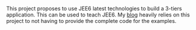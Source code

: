 This project proposes to use JEE6 latest technologies to build a 3-tiers application. This can be used to teach JEE6. My [blog](http://hostettler.github.com) heavily relies on this project to not having to provide the complete code for the examples.